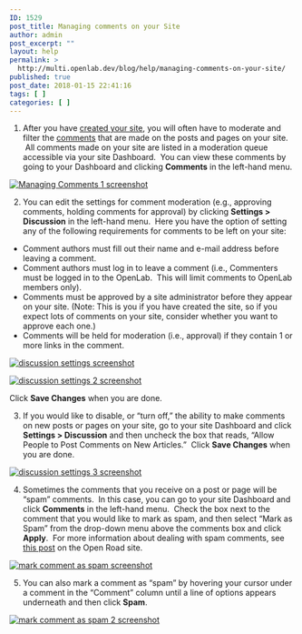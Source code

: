 ```yaml
---
ID: 1529
post_title: Managing comments on your Site
author: admin
post_excerpt: ""
layout: help
permalink: >
  http://multi.openlab.dev/blog/help/managing-comments-on-your-site/
published: true
post_date: 2018-01-15 22:41:16
tags: [ ]
categories: [ ]
---
```

1. After you have <a title="Who can build a Site?" href="https://multi.openlab.dev/blog/help/who-can-build-a-site/">created your site</a>, you will often have to moderate and filter the <a title="Commenting on a Site" href="https://multi.openlab.dev/blog/help/commenting-on-a-site/">comments</a> that are made on the posts and pages on your site.  All comments made on your site are listed in a moderation queue accessible via your site Dashboard.  You can view these comments by going to your Dashboard and clicking <strong>Comments</strong> in the left-hand menu.

<a href="https://multi.openlab.dev/wp-content/uploads/2012/08/Managing_Comments1.png"><img class="alignnone wp-image-3155 size-full" src="https://openlab.citytech.cuny.edu/wp-content/uploads/2012/08/Managing_Comments1.png" sizes="(max-width: 660px) 100vw, 660px" srcset="https://openlab.citytech.cuny.edu/wp-content/uploads/2012/08/Managing_Comments1.png 660w, https://openlab.citytech.cuny.edu/wp-content/uploads/2012/08/Managing_Comments1-300x115.png 300w" alt="Managing Comments 1 screenshot" /></a>

2. You can edit the settings for comment moderation (e.g., approving comments, holding comments for approval) by clicking <strong>Settings &gt; Discussion</strong> in the left-hand menu.  Here you have the option of setting any of the following requirements for comments to be left on your site:
<ul>
 	<li>Comment authors must fill out their name and e-mail address before leaving a comment.</li>
 	<li>Comment authors must log in to leave a comment (i.e., Commenters must be logged in to the OpenLab.  This will limit comments to OpenLab members only).</li>
 	<li>Comments must be approved by a site administrator before they appear on your site. (Note: This is you if you have created the site, so if you expect lots of comments on your site, consider whether you want to approve each one.)</li>
 	<li>Comments will be held for moderation (i.e., approval) if they contain 1 or more links in the comment.</li>
</ul>
<a href="https://multi.openlab.dev/wp-content/uploads/2012/08/Managing_Comments2.png"><img class="alignnone wp-image-3156 size-full" src="https://openlab.citytech.cuny.edu/wp-content/uploads/2012/08/Managing_Comments2.png" sizes="(max-width: 660px) 100vw, 660px" srcset="https://openlab.citytech.cuny.edu/wp-content/uploads/2012/08/Managing_Comments2.png 660w, https://openlab.citytech.cuny.edu/wp-content/uploads/2012/08/Managing_Comments2-300x148.png 300w" alt="discussion settings screenshot" /></a>

<a href="https://multi.openlab.dev/wp-content/uploads/2012/08/Managing_Comments3.png"><img class="alignnone wp-image-3157 size-full" src="https://openlab.citytech.cuny.edu/wp-content/uploads/2012/08/Managing_Comments3.png" sizes="(max-width: 660px) 100vw, 660px" srcset="https://openlab.citytech.cuny.edu/wp-content/uploads/2012/08/Managing_Comments3.png 660w, https://openlab.citytech.cuny.edu/wp-content/uploads/2012/08/Managing_Comments3-300x153.png 300w" alt="discussion settings 2 screenshot" /></a>

Click <strong>Save Changes</strong> when you are done.

3. If you would like to disable, or “turn off,” the ability to make comments on new posts or pages on your site, go to your site Dashboard and click<strong> Settings &gt; Discussion</strong> and then uncheck the box that reads, “Allow People to Post Comments on New Articles.”  Click <strong>Save Changes</strong> when you are done.

<a href="https://multi.openlab.dev/wp-content/uploads/2012/08/Managing_Comments4.png"><img class="alignnone wp-image-3158 size-full" src="https://openlab.citytech.cuny.edu/wp-content/uploads/2012/08/Managing_Comments4.png" sizes="(max-width: 660px) 100vw, 660px" srcset="https://openlab.citytech.cuny.edu/wp-content/uploads/2012/08/Managing_Comments4.png 660w, https://openlab.citytech.cuny.edu/wp-content/uploads/2012/08/Managing_Comments4-300x127.png 300w" alt="discussion settings 3 screenshot" /></a>

4. Sometimes the comments that you receive on a post or page will be “spam” comments.  In this case, you can go to your site Dashboard and click <strong>Comments</strong> in the left-hand menu.  Check the box next to the comment that you would like to mark as spam, and then select “Mark as Spam” from the drop-down menu above the comments box and click <strong>Apply</strong>.  For more information about dealing with spam comments, see <a href="https://multi.openlab.dev/openroad/2012/07/09/this-week-in-the-openlab-july-10th-edition" target="_blank" rel="noopener">this post</a> on the Open Road site.

<a href="https://multi.openlab.dev/wp-content/uploads/2012/08/Managing_Comments5.png"><img class="alignnone wp-image-3159 size-full" src="https://openlab.citytech.cuny.edu/wp-content/uploads/2012/08/Managing_Comments5.png" sizes="(max-width: 660px) 100vw, 660px" srcset="https://openlab.citytech.cuny.edu/wp-content/uploads/2012/08/Managing_Comments5.png 660w, https://openlab.citytech.cuny.edu/wp-content/uploads/2012/08/Managing_Comments5-300x130.png 300w" alt="mark comment as spam screenshot" /></a>

5. You can also mark a comment as “spam” by hovering your cursor under a comment in the “Comment” column until a line of options appears underneath and then click <strong>Spam</strong>.

<a href="https://multi.openlab.dev/wp-content/uploads/2012/08/Managing_Comments6.png"><img class="alignnone wp-image-3160 size-full" title="Managing_Comments6" src="https://openlab.citytech.cuny.edu/wp-content/uploads/2012/08/Managing_Comments6.png" sizes="(max-width: 660px) 100vw, 660px" srcset="https://openlab.citytech.cuny.edu/wp-content/uploads/2012/08/Managing_Comments6.png 660w, https://openlab.citytech.cuny.edu/wp-content/uploads/2012/08/Managing_Comments6-300x131.png 300w" alt="mark comment as spam 2 screenshot" /></a>
